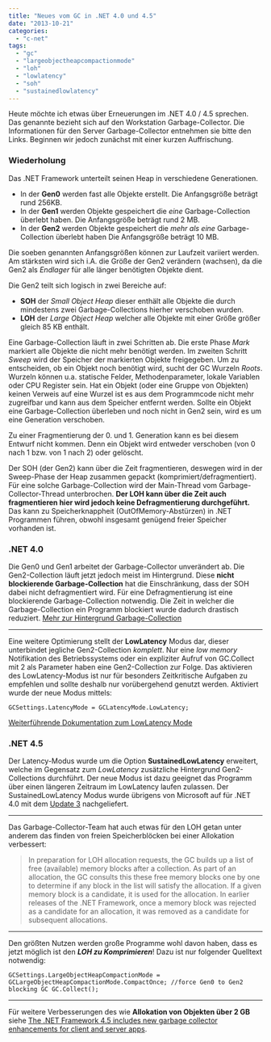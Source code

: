 ```yaml
---
title: "Neues vom GC in .NET 4.0 und 4.5"
date: "2013-10-21"
categories: 
  - "c-net"
tags: 
  - "gc"
  - "largeobjectheapcompactionmode"
  - "loh"
  - "lowlatency"
  - "soh"
  - "sustainedlowlatency"
---
```


Heute möchte ich etwas über Erneuerungen im .NET 4.0 / 4.5 sprechen. Das genannte bezieht sich auf den Workstation Garbage-Collector. Die Informationen für den Server Garbage-Collector entnehmen sie bitte den Links. Beginnen wir jedoch zunächst mit einer kurzen Auffrischung.

### Wiederholung

Das .NET Framework unterteilt seinen Heap in verschiedene Generationen.

- In der **Gen0** werden fast alle Objekte erstellt. Die Anfangsgröße beträgt rund 256KB.
- In der **Gen1** werden Objekte gespeichert die _eine_ Garbage-Collection überlebt haben. Die Anfangsgröße beträgt rund 2 MB.
- In der **Gen2** werden Objekte gespeichert die _mehr als eine_ Garbage-Collection überlebt haben Die Anfangsgröße beträgt 10 MB.

Die soeben genannten Anfangsgrößen können zur Laufzeit variiert werden. Am stärksten wird sich i.A. die Größe der Gen2 verändern (wachsen), da die Gen2 als _Endlager_ für alle länger benötigten Objekte dient.

Die Gen2 teilt sich logisch in zwei Bereiche auf:

- **SOH** der _Small Object Heap_ dieser enthält alle Objekte die durch mindestens zwei Garbage-Collections hierher verschoben wurden.
- **LOH** der _Large Object Heap_ welcher alle Objekte mit einer Größe größer gleich 85 KB enthält.

Eine Garbage-Collection läuft in zwei Schritten ab. Die erste Phase _Mark_ markiert alle Objekte die nicht mehr benötigt werden. Im zweiten Schritt _Sweep_ wird der Speicher der markierten Objekte freigegeben. Um zu entscheiden, ob ein Objekt noch benötigt wird, sucht der GC Wurzeln _Roots_. Wurzeln können u.a. statische Felder, Methodenparameter, lokale Variablen oder CPU Register sein. Hat ein Objekt (oder eine Gruppe von Objekten) keinen Verweis auf eine Wurzel ist es aus dem Programmcode nicht mehr zugreifbar und kann aus dem Speicher entfernt werden. Sollte ein Objekt eine Garbage-Collection überleben und noch nicht in Gen2 sein, wird es um eine Generation verschoben.

Zu einer Fragmentierung der 0. und 1. Generation kann es bei diesem Entwurf nicht kommen. Denn ein Objekt wird entweder verschoben (von 0 nach 1 bzw. von 1 nach 2) oder gelöscht.

Der SOH (der Gen2) kann über die Zeit fragmentieren, deswegen wird in der Sweep-Phase der Heap zusammen gepackt (komprimiert/defragmentiert). Für eine solche Garbage-Collection wird der Main-Thread vom Garbage-Collector-Thread unterbrochen. **Der LOH kann über die Zeit auch fragmentieren hier wird jedoch keine Defragmentierung durchgeführt.** Das kann zu Speicherknappheit (OutOfMemory-Abstürzen) in .NET Programmen führen, obwohl insgesamt genügend freier Speicher vorhanden ist.

### .NET 4.0

Die Gen0 und Gen1 arbeitet der Garbage-Collector unverändert ab. Die Gen2-Collection läuft jetzt jedoch meist im Hintergrund. Diese **nicht blockierende Garbage-Collection** hat die Einschränkung, dass der SOH dabei nicht defragmentiert wird. Für eine Defragmentierung ist eine blockierende Garbage-Collection notwendig. Die Zeit in welcher die Garbage-Collection ein Programm blockiert wurde dadurch drastisch reduziert. [Mehr zur Hintergrund Garbage-Collection](http://msdn.microsoft.com/en-US/library/ee787088.aspx)

* * *

Eine weitere Optimierung stellt der **LowLatency** Modus dar, dieser unterbindet jegliche Gen2-Collection _komplett_. Nur eine _low memory_ Notifikation des Betriebssystems oder ein expliziter Aufruf von GC.Collect mit 2 als Parameter haben eine Gen2-Collection zur Folge. Das aktivieren des LowLatency-Modus ist nur für besonders Zeitkritische Aufgaben zu empfehlen und sollte deshalb nur vorübergehend genutzt werden. Aktiviert wurde der neue Modus mittels:

`GCSettings.LatencyMode = GCLatencyMode.LowLatency;`

[Weiterführende Dokumentation zum LowLatency Mode](http://msdn.microsoft.com/en-us/library/bb384202.aspx)

### .NET 4.5

Der Latency-Modus wurde um die Option **SustainedLowLatency** erweitert, welche im Gegensatz zum _LowLatency_ zusätzliche Hintergrund Gen2-Collections durchführt. Der neue Modus ist dazu geeignet das Programm über einen längeren Zeitraum im LowLatency laufen zulassen. Der SustainedLowLatency Modus wurde übrigens von Microsoft auf für .NET 4.0 mit dem [Update 3](http://support.microsoft.com/kb/2600211) nachgeliefert.

* * *

Das Garbage-Collector-Team hat auch etwas für den LOH getan unter anderem das finden von freien Speicherblöcken bei einer Allokation verbessert:

> In preparation for LOH allocation requests, the GC builds up a list of free (available) memory blocks after a collection. As part of an allocation, the GC consults this these free memory blocks one by one to determine if any block in the list will satisfy the allocation. If a given memory block is a candidate, it is used for the allocation. In earlier releases of the .NET Framework, once a memory block was rejected as a candidate for an allocation, it was removed as a candidate for subsequent allocations.

* * *

Den größten Nutzen werden große Programme wohl davon haben, dass es jetzt möglich ist den **_LOH zu Komprimieren_**! Dazu ist nur folgender Quelltext notwendig:

`GCSettings.LargeObjectHeapCompactionMode = GCLargeObjectHeapCompactionMode.CompactOnce; //force Gen0 to Gen2 blocking GC GC.Collect();`

* * *

Für weitere Verbesserungen des wie **Allokation von Objekten über 2 GB** siehe [The .NET Framework 4.5 includes new garbage collector enhancements for client and server apps](http://blogs.msdn.com/b/dotnet/archive/2012/07/20/the-net-framework-4-5-includes-new-garbage-collector-enhancements-for-client-and-server-apps.aspx).
